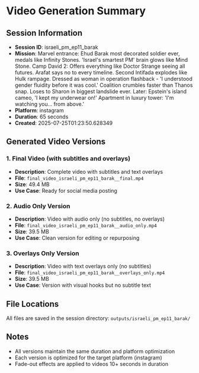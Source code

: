 # Video Generation Summary

## Session Information
- **Session ID**: israeli_pm_ep11_barak
- **Mission**: Marvel entrance: Ehud Barak most decorated soldier ever, medals like Infinity Stones. 'Israel's smartest PM' brain glows like Mind Stone. Camp David 2: Offers everything like Doctor Strange seeing all futures. Arafat says no to every timeline. Second Intifada explodes like Hulk rampage. Dressed as woman in operation flashback - 'I understood gender fluidity before it was cool.' Coalition crumbles faster than Thanos snap. Loses to Sharon in biggest landslide ever. Later: Epstein's island cameo, 'I kept my underwear on!' Apartment in luxury tower: 'I'm watching you... from above.'
- **Platform**: instagram
- **Duration**: 65 seconds
- **Created**: 2025-07-25T01:23:50.628349

## Generated Video Versions

### 1. Final Video (with subtitles and overlays)
- **Description**: Complete video with subtitles and text overlays
- **File**: `final_video_israeli_pm_ep11_barak__final.mp4`
- **Size**: 49.4 MB
- **Use Case**: Ready for social media posting

### 2. Audio Only Version
- **Description**: Video with audio only (no subtitles, no overlays)
- **File**: `final_video_israeli_pm_ep11_barak__audio_only.mp4`
- **Size**: 39.5 MB
- **Use Case**: Clean version for editing or repurposing

### 3. Overlays Only Version
- **Description**: Video with text overlays only (no subtitles)
- **File**: `final_video_israeli_pm_ep11_barak__overlays_only.mp4`
- **Size**: 39.5 MB
- **Use Case**: Version with visual hooks but no subtitle text

## File Locations
All files are saved in the session directory: `outputs/israeli_pm_ep11_barak/`

## Notes
- All versions maintain the same duration and platform optimization
- Each version is optimized for the target platform (instagram)
- Fade-out effects are applied to videos 10+ seconds in duration
